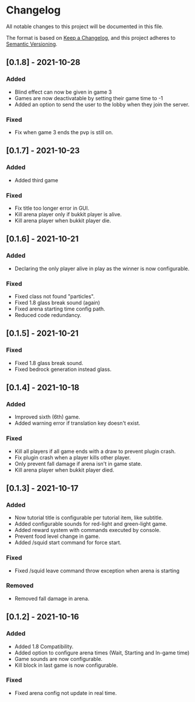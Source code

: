 # Changelog

All notable changes to this project will be documented in this file.

The format is based on [Keep a Changelog](https://keepachangelog.com/en/1.0.0/),
and this project adheres to [Semantic Versioning](https://semver.org/spec/v2.0.0.html).

## [0.1.8] - 2021-10-28

### Added

- Blind effect can now be given in game 3
- Games are now deactivatable by setting their game time to -1
- Added an option to send the user to the lobby when they join the server.

### Fixed

- Fix when game 3 ends the pvp is still on.

## [0.1.7] - 2021-10-23

### Added

- Added third game

### Fixed

- Fix title too longer error in GUI.
- Kill arena player only if bukkit player is alive.
- Kill arena player when bukkit player die.

## [0.1.6] - 2021-10-21

### Added

- Declaring the only player alive in play as the winner is now configurable.

### Fixed

- Fixed class not found "particles".
- Fixed 1.8 glass break sound (again)
- Fixed arena starting time config path.
- Reduced code redundancy.

## [0.1.5] - 2021-10-21

### Fixed

- Fixed 1.8 glass break sound.
- Fixed bedrock generation instead glass.

## [0.1.4] - 2021-10-18

### Added

- Improved sixth (6th) game.
- Added warning error if translation key doesn't exist.

### Fixed

- Kill all players if all game ends with a draw to prevent plugin crash.
- Fix plugin crash when a player kills other player.
- Only prevent fall damage if arena isn't in game state.
- Kill arena player when bukkit player died.

## [0.1.3] - 2021-10-17

### Added

- Now tutorial title is configurable per tutorial item, like subtitle.
- Added configurable sounds for red-light and green-light game.
- Added reward system with commands executed by console.
- Prevent food level change in game.
- Added /squid start command for force start.

### Fixed

- Fixed /squid leave command throw exception when arena is starting

### Removed

- Removed fall damage in arena.

## [0.1.2] - 2021-10-16

### Added

- Added 1.8 Compatibility.
- Added option to configure arena times (Wait, Starting and In-game time)
- Game sounds are now configurable.
- Kill block in last game is now configurable.

### Fixed

- Fixed arena config not update in real time.